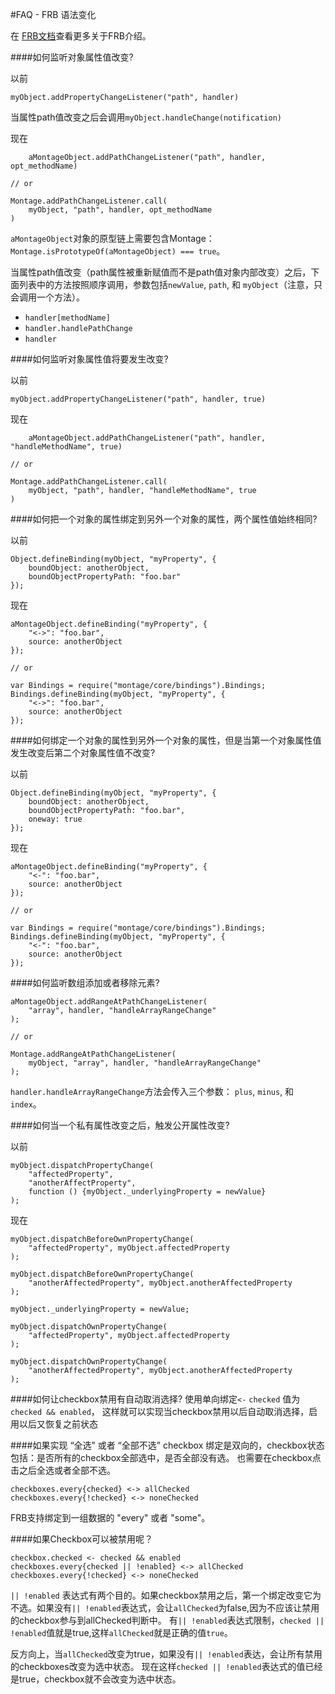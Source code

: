 #FAQ - FRB 语法变化

在 [FRB文档](http://docs.montagestudio.com/montagejs/documentup.com/montagejs/frb/)查看更多关于FRB介绍。

####如何监听对象属性值改变?

以前

	myObject.addPropertyChangeListener("path", handler)
	
当属性path值改变之后会调用`myObject.handleChange(notification)`

现在

		aMontageObject.addPathChangeListener("path", handler, opt_methodName)
	
	// or
	
	Montage.addPathChangeListener.call(
	    myObject, "path", handler, opt_methodName
	)
	
`aMontageObject`对象的原型链上需要包含Montage：`Montage.isPrototypeOf(aMontageObject) === true`。

当属性path值改变（path属性被重新赋值而不是path值对象内部改变）之后，下面列表中的方法按照顺序调用，参数包括`newValue`, `path`, 和 `myObject`（注意，只会调用一个方法）。

* `handler[methodName]`
* `handler.handlePathChange`
* `handler`

####如何监听对象属性值将要发生改变?

以前

	myObject.addPropertyChangeListener("path", handler, true)
	
现在

		aMontageObject.addPathChangeListener("path", handler, "handleMethodName", true)
	
	// or
	
	Montage.addPathChangeListener.call(
	    myObject, "path", handler, "handleMethodName", true
	)
	

####如何把一个对象的属性绑定到另外一个对象的属性，两个属性值始终相同?

以前

	Object.defineBinding(myObject, "myProperty", {
	    boundObject: anotherObject,
	    boundObjectPropertyPath: "foo.bar"
	});
	
现在

	aMontageObject.defineBinding("myProperty", {
	    "<->": "foo.bar",
	    source: anotherObject
	});
	
	// or
	
	var Bindings = require("montage/core/bindings").Bindings;
	Bindings.defineBinding(myObject, "myProperty", {
	    "<->": "foo.bar",
	    source: anotherObject
	});
	
####如何绑定一个对象的属性到另外一个对象的属性，但是当第一个对象属性值发生改变后第二个对象属性值不改变?

以前

	Object.defineBinding(myObject, "myProperty", {
	    boundObject: anotherObject,
	    boundObjectPropertyPath: "foo.bar",
	    oneway: true
	});
	
现在

	aMontageObject.defineBinding("myProperty", {
	    "<-": "foo.bar",
	    source: anotherObject
	});
	
	// or
	
	var Bindings = require("montage/core/bindings").Bindings;
	Bindings.defineBinding(myObject, "myProperty", {
	    "<-": "foo.bar",
	    source: anotherObject
	});
	

####如何监听数组添加或者移除元素?

	aMontageObject.addRangeAtPathChangeListener(
	    "array", handler, "handleArrayRangeChange"
	);
	
	// or
	
	Montage.addRangeAtPathChangeListener(
	    myObject, "array", handler, "handleArrayRangeChange"
	);
	
`handler.handleArrayRangeChange`方法会传入三个参数： `plus`, `minus`, 和 `index`。

####如何当一个私有属性改变之后，触发公开属性改变?

以前

	myObject.dispatchPropertyChange(
	    "affectedProperty",
	    "anotherAffectProperty",
	    function () {myObject._underlyingProperty = newValue}
	);
	
现在

	myObject.dispatchBeforeOwnPropertyChange(
	    "affectedProperty", myObject.affectedProperty
	);
	
	myObject.dispatchBeforeOwnPropertyChange(
	    "anotherAffectedProperty", myObject.anotherAffectedProperty
	);
	
	myObject._underlyingProperty = newValue;
	
	myObject.dispatchOwnPropertyChange(
	    "affectedProperty", myObject.affectedProperty
	);
	
	myObject.dispatchOwnPropertyChange(
	    "anotherAffectedProperty", myObject.anotherAffectedProperty
	);
	
####如何让checkbox禁用有自动取消选择?
使用单向绑定`<-` `checked` 值为 `checked && enabled`， 这样就可以实现当checkbox禁用以后自动取消选择，启用以后又恢复之前状态

####如果实现 “全选” 或者 “全部不选” checkbox
绑定是双向的，checkbox状态包括：是否所有的checkbox全部选中，是否全部没有选。 也需要在checkbox点击之后全选或者全部不选。

	checkboxes.every{checked} <-> allChecked
	checkboxes.every{!checked} <-> noneChecked
	
FRB支持绑定到一组数据的 "every" 或者 "some"。

####如果Checkbox可以被禁用呢？

	checkbox.checked <- checked && enabled
	checkboxes.every{checked || !enabled} <-> allChecked
	checkboxes.every{!checked} <-> noneChecked
	
`|| !enabled`	表达式有两个目的。如果checkbox禁用之后，第一个绑定改变它为不选。如果没有`|| !enabled`表达式，会让`allChecked`为false,因为不应该让禁用的checkbox参与到allChecked判断中。 有`|| !enabled`表达式限制，`checked || !enabled`值就是true,这样`allChecked`就是正确的值`true`。

反方向上，当`allChecked`改变为true，如果没有`|| !enabled`表达，会让所有禁用的checkboxes改变为选中状态。 现在这样`checked || !enabled`表达式的值已经是true，checkbox就不会改变为选中状态。